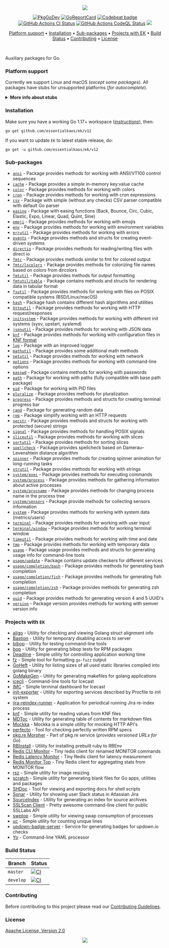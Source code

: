 <p align="center"><a href="#readme"><img src="https://gh.kaos.st/go-ek.svg"/></a></p>

<p align="center">
  <a href="https://kaos.sh/g/ek.v12"><img src="https://gh.kaos.st/godoc.svg" alt="PkgGoDev"></a>
  <a href="https://kaos.sh/r/ek"><img src="https://kaos.sh/r/ek.svg" alt="GoReportCard" /></a>
  <a href="https://kaos.sh/b/ek"><img src="https://kaos.sh/b/3649d737-e5b9-4465-9765-b9f4ebec60ec.svg" alt="Codebeat badge" /></a>
  <a href="https://kaos.sh/w/ek/ci"><img src="https://kaos.sh/w/ek/ci.svg" alt="GitHub Actions CI Status" /></a>
  <a href="https://kaos.sh/w/ek/codeql"><img src="https://kaos.sh/w/ek/codeql.svg" alt="GitHub Actions CodeQL Status" /></a>
  <a href="#license"><img src="https://gh.kaos.st/apache2.svg" /></a>
</p>

<p align="center"><a href="#platform-support">Platform support</a> • <a href="#installation">Installation</a> • <a href="#sub-packages">Sub-packages</a> • <a href="#projects-with-ek">Projects with EK</a> • <a href="#build-status">Build Status</a> • <a href="#contributing">Contributing</a> • <a href="#license">License</a></p>

<br/>

Auxiliary packages for Go.

### Platform support

Currently we support Linux and macOS (_except some packages_). All packages have stubs for unsupported platforms (_for autocomplete_).

<details><summary><b>More info about stubs</b></summary><p>

> Some packages cannot be used on some platforms, like `fsutil` package, which cannot be used on Windows due to using syscalls, or `system` sub-packages which require [procfs](https://en.wikipedia.org/wiki/Procfs). But you can write code on these platforms with no problem because almost all packages have stubs with information about all constants, variables, and functions available on other platforms. So, for example, Sublime with [LSP](https://lsp.sublimetext.io) on Windows will show all information about methods available only on the Linux platform. All descriptions from stubs contain symbol ❗ at the beginning as a mark of unsupported code. Code with stubs can be compiled, but any method invocation from stubs will lead to panic.

</p></details>

### Installation

Make sure you have a working Go 1.17+ workspace (_[instructions](https://golang.org/doc/install)_), then:

```
go get github.com/essentialkaos/ek/v12
```

If you want to update `EK` to latest stable release, do:

```
go get -u github.com/essentialkaos/ek/v12
```

### Sub-packages

* [`ansi`](https://kaos.sh/g/ek.v12/ansi) - Package provides methods for working with ANSI/VT100 control sequences
* [`cache`](https://kaos.sh/g/ek.v12/cache) - Package provides a simple in-memory key:value cache
* [`color`](https://kaos.sh/g/ek.v12/color) - Package provides methods for working with colors
* [`cron`](https://kaos.sh/g/ek.v12/cron) - Package provides methods for working with cron expressions
* [`csv`](https://kaos.sh/g/ek.v12/csv) - Package with simple (without any checks) CSV parser compatible with default Go parser
* [`easing`](https://kaos.sh/g/ek.v12/easing) - Package with easing functions (Back, Bounce, Circ, Cubic, Elastic, Expo, Linear, Quad, Quint, Sine)
* [`emoji`](https://kaos.sh/g/ek.v12/emoji) - Package provides methods for working with emojis
* [`env`](https://kaos.sh/g/ek.v12/env) - Package provides methods for working with environment variables
* [`errutil`](https://kaos.sh/g/ek.v12/errutil) - Package provides methods for working with errors
* [`events`](https://kaos.sh/g/ek.v12/events) - Package provides methods and structs for creating event-driven systems
* [`directio`](https://kaos.sh/g/ek.v12/directio) - Package provides methods for reading/writing files with direct io
* [`fmtc`](https://kaos.sh/g/ek.v12/fmtc) - Package provides methods similar to fmt for colored output
* [`fmtc/lscolors`](https://kaos.sh/g/ek.v12/fmtc/lscolors) - Package provides methods for colorizing file names based on colors from dircolors
* [`fmtutil`](https://kaos.sh/g/ek.v12/fmtutil) - Package provides methods for output formatting
* [`fmtutil/table`](https://kaos.sh/g/ek.v12/fmtutil/table) - Package contains methods and structs for rendering data in tabular format
* [`fsutil`](https://kaos.sh/g/ek.v12/fsutil) - Package provides methods for working with files on POSIX compatible systems (BSD/Linux/macOS)
* [`hash`](https://kaos.sh/g/ek.v12/hash) - Package hash contains different hash algorithms and utilities
* [`httputil`](https://kaos.sh/g/ek.v12/httputil) - Package provides methods for working with HTTP request/responses
* [`initsystem`](https://kaos.sh/g/ek.v12/initsystem) - Package provides methods for working with different init systems (sysv, upstart, systemd)
* [`jsonutil`](https://kaos.sh/g/ek.v12/jsonutil) - Package provides methods for working with JSON data
* [`knf`](https://kaos.sh/g/ek.v12/knf) - Package provides methods for working with configuration files in [KNF format](https://kaos.sh/knf-spec)
* [`log`](https://kaos.sh/g/ek.v12/log) - Package with an improved logger
* [`mathutil`](https://kaos.sh/g/ek.v12/mathutil) - Package provides some additional math methods
* [`netutil`](https://kaos.sh/g/ek.v12/netutil) - Package provides methods for working with network
* [`options`](https://kaos.sh/g/ek.v12/options) - Package provides methods for working with command-line options
* [`passwd`](https://kaos.sh/g/ek.v12/passwd) - Package contains methods for working with passwords
* [`path`](https://kaos.sh/g/ek.v12/path) - Package for working with paths (fully compatible with base path package)
* [`pid`](https://kaos.sh/g/ek.v12/pid) - Package for working with PID files
* [`pluralize`](https://kaos.sh/g/ek.v12/pluralize) - Package provides methods for pluralization
* [`progress`](https://kaos.sh/g/ek.v12/progress) - Package provides methods and structs for creating terminal progress bar
* [`rand`](https://kaos.sh/g/ek.v12/rand) - Package for generating random data
* [`req`](https://kaos.sh/g/ek.v12/req) - Package simplify working with an HTTP requests
* [`secstr`](https://kaos.sh/g/ek.v12/secstr) - Package provides methods and structs for working with protected (secure) strings
* [`signal`](https://kaos.sh/g/ek.v12/signal) - Package provides methods for handling POSIX signals
* [`sliceutil`](https://kaos.sh/g/ek.v12/sliceutil) - Package provides methods for working with slices
* [`sortutil`](https://kaos.sh/g/ek.v12/sortutil) - Package provides methods for sorting slices
* [`spellcheck`](https://kaos.sh/g/ek.v12/spellcheck) - Package provides spellcheck based on Damerau–Levenshtein distance algorithm
* [`spinner`](https://kaos.sh/g/ek.v12/spinner) - Package provides methods for creating spinner animation for long-running tasks
* [`strutil`](https://kaos.sh/g/ek.v12/strutil) - Package provides methods for working with strings
* [`system/exec`](https://kaos.sh/g/ek.v12/system/exec) - Package provides methods for executing commands
* [`system/process`](https://kaos.sh/g/ek.v12/system/process) - Package provides methods for gathering information about active processes
* [`system/procname`](https://kaos.sh/g/ek.v12/system/procname) - Package provides methods for changing process name in the process tree
* [`system/sensors`](https://kaos.sh/g/ek.v12/system/sensors) - Package provide methods for collecting sensors information
* [`system`](https://kaos.sh/g/ek.v12/system) - Package provides methods for working with system data (metrics/users)
* [`terminal`](https://kaos.sh/g/ek.v12/terminal) - Package provides methods for working with user input
* [`terminal/window`](https://kaos.sh/g/ek.v12/terminal/window) - Package provides methods for working terminal window
* [`timeutil`](https://kaos.sh/g/ek.v12/timeutil) - Package provides methods for working with time and date
* [`tmp`](https://kaos.sh/g/ek.v12/tmp) - Package provides methods for working with temporary data
* [`usage`](https://kaos.sh/g/ek.v12/usage) - Package usage provides methods and structs for generating usage info for command-line tools
* [`usage/update`](https://kaos.sh/g/ek.v12/usage/update) - Package contains update checkers for different services
* [`usage/completion/bash`](https://kaos.sh/g/ek.v12/usage/completion/bash) - Package provides methods for generating bash completion
* [`usage/completion/fish`](https://kaos.sh/g/ek.v12/usage/completion/fish) - Package provides methods for generating fish completion
* [`usage/completion/zsh`](https://kaos.sh/g/ek.v12/usage/completion/zsh) - Package provides methods for generating zsh completion
* [`uuid`](https://kaos.sh/g/ek.v12/uuid) - Package provides methods for generating version 4 and 5 UUID's
* [`version`](https://kaos.sh/g/ek.v12/version) - Package version provides methods for working with semver version info

### Projects with `EK`

* [aligo](https://kaos.sh/aligo) - Utility for checking and viewing Golang struct alignment info
* [Bastion](https://kaos.sh/bastion) - Utility for temporary disabling access to server
* [bibop](https://kaos.sh/bibop) - Utility for testing command-line tools
* [bop](https://kaos.sh/bop) - Utility for generating bibop tests for RPM packages
* [Deadline](https://kaos.sh/deadline) - Simple utility for controlling application working time
* [fz](https://kaos.sh/fz) - Simple tool for formatting `go-fuzz` output
* [GoHeft](https://kaos.sh/goheft) - Utility for listing sizes of all used static libraries compiled into golang binary
* [GoMakeGen](https://kaos.sh/gomakegen) - Utility for generating makefiles for golang applications
* [icecli](https://kaos.sh/icecli) - Command-line tools for Icecast
* [IMC](https://kaos.sh/imc) - Simple terminal dashboard for Icecast
* [init-exporter](https://github.com/funbox/init-exporter) - Utility for exporting services described by Procfile to init system
* [jira-reindex-runner](https://kaos.sh/jira-reindex-runner) - Application for periodical running Jira re-index process
* [knf](https://kaos.sh/knf) - Simple utility for reading values from KNF files
* [MDToc](https://kaos.sh/mdtoc) - Utility for generating table of contents for markdown files
* [Mockka](https://kaos.sh/mockka) - Mockka is a simple utility for mocking HTTP API's
* [perfecto](https://kaos.sh/perfecto) - Tool for checking perfectly written RPM specs
* [pkg.re Morpher](https://kaos.sh/pkgre) - Part of pkg.re service (_provides versioned URLs for Go_)
* [RBInstall](https://kaos.sh/rbinstall) - Utility for installing prebuilt ruby to RBEnv
* [Redis CLI Monitor](https://kaos.sh/redis-cli-monitor) - Tiny redis client for renamed MONITOR commands
* [Redis Latency Monitor](https://kaos.sh/redis-latency-monitor) - Tiny Redis client for latency measurement
* [Redis Monitor Top](https://kaos.sh/redis-monitor-top) - Tiny Redis client for aggregating stats from MONITOR flow
* [rsz](https://kaos.sh/rsz) - Simple utility for image resizing
* [scratch](https://kaos.sh/scratch) - Simple utility for generating blank files for Go apps, utilities and packages
* [SHDoc](https://kaos.sh/shdoc) - Tool for viewing and exporting docs for shell scripts
* [Sonar](https://kaos.sh/sonar) - Utility for showing user Slack status in Atlassian Jira
* [SourceIndex](https://kaos.sh/source-index) - Utility for generating an index for source archives
* [SSLScan Client](https://kaos.sh/sslcli) - Pretty awesome command-line client for public SSLLabs API
* [swptop](https://kaos.sh/swptop) - Simple utility for viewing swap consumption of processes
* [uc](https://kaos.sh/uc) - Simple utility for counting unique lines
* [updown-badge-server](https://kaos.sh/updown-badge-server) - Service for generating badges for updown.io checks
* [Yo](https://kaos.sh/yo) - Command-line YAML processor

### Build Status

| Branch | Status |
|--------|----------|
| `master` | [![CI](https://kaos.sh/w/ek/ci.svg?branch=master)](https://kaos.sh/w/ek/ci?query=branch:master) |
| `develop` | [![CI](https://kaos.sh/w/ek/ci.svg?branch=develop)](https://kaos.sh/w/ek/ci?query=branch:develop) |

### Contributing

Before contributing to this project please read our [Contributing Guidelines](https://github.com/essentialkaos/contributing-guidelines#contributing-guidelines).

### License

[Apache License, Version 2.0](http://www.apache.org/licenses/LICENSE-2.0)

<p align="center"><a href="https://essentialkaos.com"><img src="https://gh.kaos.st/ekgh.svg"/></a></p>
